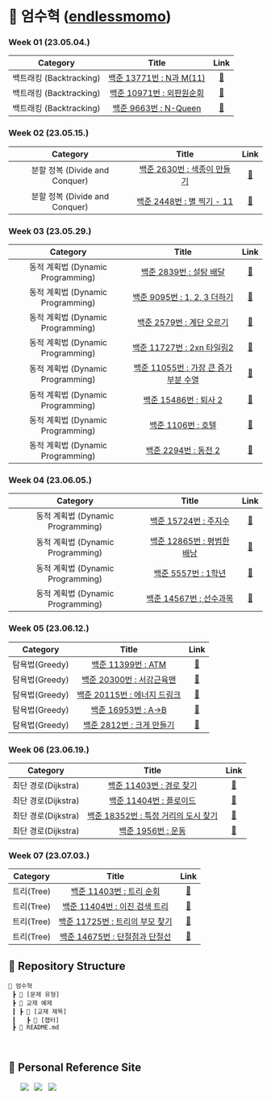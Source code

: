 # 🌱 엄수혁 ([endlessmomo](https://github.com/endlessmomo))

### Week 01 (23.05.04.)
| Category | Title | Link |
| :------: | :---: | :--: |
| 백트래킹 (Backtracking) | <a href="https://www.acmicpc.net/problem/15665">백준 13771번 : N과 M(11)</a> | <a href="https://github.com/sanghyuk2/Aim_To_Platinum/blob/main/%EC%97%84%EC%88%98%ED%98%81/%EB%B0%B1%ED%8A%B8%EB%9E%98%ED%82%B9(Backtracking)/BOJ_15665_N%EA%B3%BCM(11).java">🔗</a> |
| 백트래킹 (Backtracking) |  <a href="https://www.acmicpc.net/problem/10971">백준 10971번 : 외판원순회</a>  | <a href="https://github.com/sanghyuk2/Aim_To_Platinum/blob/main/%EC%97%84%EC%88%98%ED%98%81/%EB%B0%B1%ED%8A%B8%EB%9E%98%ED%82%B9(Backtracking)/BOJ_10971_%EC%99%B8%ED%8C%90%EC%9B%90%EC%88%9C%ED%9A%8C.java">🔗</a> |
| 백트래킹 (Backtracking) | <a href="https://www.acmicpc.net/problem/9663">백준 9663번 : N-Queen</a> | <a href="https://github.com/sanghyuk2/Aim_To_Platinum/blob/main/%EC%97%84%EC%88%98%ED%98%81/%EB%B0%B1%ED%8A%B8%EB%9E%98%ED%82%B9(Backtracking)/BOJ_9663_N-Queen.java">🔗</a> |

### Week 02 (23.05.15.)
| Category | Title | Link |
| :------: | :---: | :--: |
| 분할 정복 (Divide and Conquer) | <a href="https://www.acmicpc.net/problem/2630">백준 2630번 : 색종이 만들기</a> | <a href="https://www.google.com/">🔗</a> |
| 분할 정복 (Divide and Conquer) |  <a href="https://www.acmicpc.net/problem/2448">백준 2448번 : 별 찍기 - 11</a>  | <a href="https://www.google.com/">🔗</a> |

### Week 03 (23.05.29.)

|            Category            |                                     Title                                     |                   Link                   |
| :----------------------------: |:-----------------------------------------------------------------------------:| :--------------------------------------: |
| 동적 계획법 (Dynamic Programming) |      <a href="https://www.acmicpc.net/problem/2839">백준 2839번 : 설탕 배달</a>      | <a href="https://github.com/endlessmomo/Aim_To_Platinum/blob/main/%EC%97%84%EC%88%98%ED%98%81/%EB%8F%99%EC%A0%81%20%EA%B3%84%ED%9A%8D%EB%B2%95(Dynamic%20Programming)/BOJ_2839_%EC%84%A4%ED%83%95%EB%B0%B0%EB%8B%AC.java">🔗</a> |
| 동적 계획법 (Dynamic Programming) |   <a href="https://www.acmicpc.net/problem/9095">백준 9095번 : 1, 2, 3 더하기</a>   | <a href="https://github.com/endlessmomo/Aim_To_Platinum/blob/main/%EC%97%84%EC%88%98%ED%98%81/%EB%8F%99%EC%A0%81%20%EA%B3%84%ED%9A%8D%EB%B2%95(Dynamic%20Programming)/BOJ_9095_1%2C2%2C3%EB%8D%94%ED%95%98%EA%B8%B0.java">🔗</a> |
| 동적 계획법 (Dynamic Programming) |     <a href="https://www.acmicpc.net/problem/2579">백준 2579번 : 계단 오르기</a>      | <a href="https://github.com/endlessmomo/Aim_To_Platinum/blob/main/%EC%97%84%EC%88%98%ED%98%81/%EB%8F%99%EC%A0%81%20%EA%B3%84%ED%9A%8D%EB%B2%95(Dynamic%20Programming)/BOJ_2579_%EA%B3%84%EB%8B%A8%EC%98%A4%EB%A5%B4%EA%B8%B0.java">🔗</a> |
| 동적 계획법 (Dynamic Programming) |   <a href="https://www.acmicpc.net/problem/11727">백준 11727번 : 2xn 타일링2</a>    | <a href="https://github.com/endlessmomo/Aim_To_Platinum/blob/main/%EC%97%84%EC%88%98%ED%98%81/%EB%8F%99%EC%A0%81%20%EA%B3%84%ED%9A%8D%EB%B2%95(Dynamic%20Programming)/BOJ_11727_2xn%ED%83%80%EC%9D%BC%EB%A7%812.java">🔗</a> |
| 동적 계획법 (Dynamic Programming) | <a href="https://www.acmicpc.net/problem/11055">백준 11055번 : 가장 큰 증가 부분 수열</a> | <a href="https://github.com/endlessmomo/Aim_To_Platinum/blob/main/%EC%97%84%EC%88%98%ED%98%81/%EB%8F%99%EC%A0%81%20%EA%B3%84%ED%9A%8D%EB%B2%95(Dynamic%20Programming)/BOJ_11055_%EA%B0%80%EC%9E%A5%ED%81%B0%EC%A6%9D%EA%B0%80%ED%95%98%EB%8A%94%EB%B6%80%EB%B6%84%EC%88%98%EC%97%B4.java">🔗</a> |
| 동적 계획법 (Dynamic Programming) |     <a href="https://www.acmicpc.net/problem/15486">백준 15486번 : 퇴사 2</a>      | <a href="https://github.com/endlessmomo/Aim_To_Platinum/blob/main/%EC%97%84%EC%88%98%ED%98%81/%EB%8F%99%EC%A0%81%20%EA%B3%84%ED%9A%8D%EB%B2%95(Dynamic%20Programming)/BOJ_15486_%ED%87%B4%EC%82%AC2.java">🔗</a> |
| 동적 계획법 (Dynamic Programming) |       <a href="https://www.acmicpc.net/problem/1106">백준 1106번 : 호텔</a>        | <a href="https://github.com/endlessmomo/Aim_To_Platinum/blob/main/%EC%97%84%EC%88%98%ED%98%81/%EB%8F%99%EC%A0%81%20%EA%B3%84%ED%9A%8D%EB%B2%95(Dynamic%20Programming)/BOJ_1106_%ED%98%B8%ED%85%94.java">🔗</a> |
| 동적 계획법 (Dynamic Programming) |      <a href="https://www.acmicpc.net/problem/2294">백준 2294번 : 동전 2</a>       | <a href="https://github.com/endlessmomo/Aim_To_Platinum/blob/main/%EC%97%84%EC%88%98%ED%98%81/%EB%8F%99%EC%A0%81%20%EA%B3%84%ED%9A%8D%EB%B2%95(Dynamic%20Programming)/BOJ_2294_%EB%8F%99%EC%A0%842.java">🔗</a> |

### Week 04 (23.06.05.)
| Category | Title | Link |
| :------: | :---: | :--: |
| 동적 계획법 (Dynamic Programming) |      <a href="https://www.acmicpc.net/problem/15724">백준 15724번 : 주지수</a>      | <a href="https://github.com/endlessmomo/Aim_To_Platinum/blob/main/%EC%97%84%EC%88%98%ED%98%81/%EB%8F%99%EC%A0%81%20%EA%B3%84%ED%9A%8D%EB%B2%95(Dynamic%20Programming)/BOJ_15724_%EC%A3%BC%EC%A7%80%EC%88%98.java">🔗</a> |
| 동적 계획법 (Dynamic Programming) |    <a href="https://www.acmicpc.net/problem/12865">백준 12865번 : 평범한 배낭</a>     | <a href="https://github.com/endlessmomo/Aim_To_Platinum/blob/main/%EC%97%84%EC%88%98%ED%98%81/%EB%8F%99%EC%A0%81%20%EA%B3%84%ED%9A%8D%EB%B2%95(Dynamic%20Programming)/BOJ_12865_%ED%8F%89%EB%B2%94%ED%95%9C%20%EB%B0%B0%EB%82%AD.java">🔗</a> |
| 동적 계획법 (Dynamic Programming) |       <a href="https://www.acmicpc.net/problem/5557">백준 5557번 : 1학년</a>       | <a href="https://github.com/endlessmomo/Aim_To_Platinum/blob/main/%EC%97%84%EC%88%98%ED%98%81/%EB%8F%99%EC%A0%81%20%EA%B3%84%ED%9A%8D%EB%B2%95(Dynamic%20Programming)/BOJ_5557_1%ED%95%99%EB%85%84.java">🔗</a> |
| 동적 계획법 (Dynamic Programming) |      <a href="https://www.acmicpc.net/problem/14567">백준 14567번 : 선수과목</a>      | <a href="https://github.com/endlessmomo/Aim_To_Platinum/blob/main/%EC%97%84%EC%88%98%ED%98%81/%EB%8F%99%EC%A0%81%20%EA%B3%84%ED%9A%8D%EB%B2%95(Dynamic%20Programming)/BOJ_14567_%EC%84%A0%EC%88%98%EA%B3%BC%EB%AA%A9.java">🔗</a> |

### Week 05 (23.06.12.)

|    Category    |                                  Title                                  |                          Link                          |
| :------------: |:-----------------------------------------------------------------------:| :----------------------------------------------------: |
| 탐욕법(Greedy) |   <a href="https://www.acmicpc.net/problem/11399">백준 11399번 : ATM</a>   | <a href="https://github.com/endlessmomo/Aim_To_Platinum/blob/main/%EC%97%84%EC%88%98%ED%98%81/%ED%83%90%EC%9A%95%EB%B2%95(Greedy)/BOJ_11399_ATM.java">🔗</a> |
| 탐욕법(Greedy) |  <a href="https://www.acmicpc.net/problem/20300">백준 20300번 : 서강근육맨</a>  | <a href="https://github.com/endlessmomo/Aim_To_Platinum/blob/main/%EC%97%84%EC%88%98%ED%98%81/%ED%83%90%EC%9A%95%EB%B2%95(Greedy)/BOJ_20300_%EC%84%9C%EA%B0%95%EA%B7%BC%EC%9C%A1%EB%A7%A8.java">🔗</a>  |
| 탐욕법(Greedy) | <a href="https://www.acmicpc.net/problem/20115">백준 20115번 : 에너지 드링크</a> | <a href="https://github.com/endlessmomo/Aim_To_Platinum/blob/main/%EC%97%84%EC%88%98%ED%98%81/%ED%83%90%EC%9A%95%EB%B2%95(Greedy)/BOJ_20115_%EC%97%90%EB%84%88%EC%A7%80%20%EB%93%9C%EB%A7%81%ED%81%AC.java">🔗</a> |
| 탐욕법(Greedy) |  <a href="https://www.acmicpc.net/problem/16953">백준 16953번 : A->B</a>   | <a href="https://github.com/endlessmomo/Aim_To_Platinum/blob/main/%EC%97%84%EC%88%98%ED%98%81/%ED%83%90%EC%9A%95%EB%B2%95(Greedy)/BOJ_16953_A-B.java">🔗</a> |
| 탐욕법(Greedy) |  <a href="https://www.acmicpc.net/problem/2812">백준 2812번 : 크게 만들기</a>   | <a href="https://github.com/endlessmomo/Aim_To_Platinum/blob/main/%EC%97%84%EC%88%98%ED%98%81/%ED%83%90%EC%9A%95%EB%B2%95(Greedy)/BOJ_2812_%ED%81%AC%EA%B2%8C_%EB%A7%8C%EB%93%A4%EA%B8%B0.java">🔗</a> |

### Week 06 (23.06.19.)
|    Category     |                                    Title                                     |                                                                                                                            Link                                                                                                                             |
|:---------------:|:----------------------------------------------------------------------------:|:-----------------------------------------------------------------------------------------------------------------------------------------------------------------------------------------------------------------------------------------------------------:|
| 최단 경로(Dijkstra) |    <a href="https://www.acmicpc.net/problem/11403">백준 11403번 : 경로 찾기</a>     |                         <a href="https://github.com/endlessmomo/Aim_To_Platinum/blob/main/%EC%97%84%EC%88%98%ED%98%81/%EC%B5%9C%EB%8B%A8%20%EA%B2%BD%EB%A1%9C(Dijkstra)/BOJ_11403_%EA%B2%BD%EB%A1%9C_%EC%B0%BE%EA%B8%B0.java">🔗</a>                         |
| 최단 경로(Dijkstra) |     <a href="https://www.acmicpc.net/problem/11404">백준 11404번 : 플로이드</a>     |                         <a href="https://github.com/endlessmomo/Aim_To_Platinum/blob/main/%EC%97%84%EC%88%98%ED%98%81/%EC%B5%9C%EB%8B%A8%20%EA%B2%BD%EB%A1%9C(Dijkstra)/BOJ_11404_%ED%94%8C%EB%A1%9C%EC%9D%B4%EB%93%9C.java">🔗</a>                         |
| 최단 경로(Dijkstra) | <a href="https://www.acmicpc.net/problem/18352">백준 18352번 : 특정 거리의 도시 찾기</a> | <a href="https://github.com/endlessmomo/Aim_To_Platinum/blob/main/%EC%97%84%EC%88%98%ED%98%81/%EC%B5%9C%EB%8B%A8%20%EA%B2%BD%EB%A1%9C(Dijkstra)/BOJ_18352_%ED%8A%B9%EC%A0%95_%EA%B1%B0%EB%A6%AC%EC%9D%98_%EB%8F%84%EC%8B%9C_%EC%B0%BE%EA%B8%B0.java">🔗</a> |
| 최단 경로(Dijkstra) |       <a href="https://www.acmicpc.net/problem/1956">백준 1956번 : 운동</a>       |                                  <a href="https://github.com/endlessmomo/Aim_To_Platinum/blob/main/%EC%97%84%EC%88%98%ED%98%81/%EC%B5%9C%EB%8B%A8%20%EA%B2%BD%EB%A1%9C(Dijkstra)/BOJ_1956_%EC%9A%B4%EB%8F%99.java">🔗</a>                                   |

### Week 07 (23.07.03.)
| Category |                                   Title                                   |                                                                                                                                       Link                                                                                                                                        |
|:--------:|:-------------------------------------------------------------------------:|:---------------------------------------------------------------------------------------------------------------------------------------------------------------------------------------------------------------------------------------------------------------------------------:|
| 트리(Tree) |   <a href="https://www.acmicpc.net/problem/1991">백준 11403번 : 트리 순회</a>    |                                                                                        <a href="https://github.com/endlessmomo/Aim_To_Platinum/blob/main/%EC%97%84%EC%88%98%ED%98%81/%ED%8A%B8%EB%A6%AC(Tree)/BOJ_1991_%ED%8A%B8%EB%A6%AC_%EC%88%9C%ED%9A%8C.java">🔗</a>                                                                                        |
| 트리(Tree) |  <a href="https://www.acmicpc.net/problem/5639">백준 11404번 : 이진 검색 트리</a>  |                                    <a href="https://github.com/endlessmomo/Aim_To_Platinum/blob/main/%EC%97%84%EC%88%98%ED%98%81/%ED%8A%B8%EB%A6%AC(Tree)/BOJ_5639_%EC%9D%B4%EC%A7%84_%EA%B2%80%EC%83%89_%ED%8A%B8%EB%A6%AC.java">🔗</a>                                    |
| 트리(Tree) | <a href="https://www.acmicpc.net/problem/11725">백준 11725번 : 트리의 부모 찾기</a> |                                  <a href="https://github.com/endlessmomo/Aim_To_Platinum/blob/main/%EC%97%84%EC%88%98%ED%98%81/%ED%8A%B8%EB%A6%AC(Tree)/BOJ_11725_%ED%8A%B8%EB%A6%AC%EC%9D%98_%EB%B6%80%EB%AA%A8_%EC%B0%BE%EA%B8%B0.java">🔗</a>                                  |
| 트리(Tree) | <a href="https://www.acmicpc.net/problem/14675">백준 14675번 : 단절점과 단절선</a>  |                                  <a href="hhttps://github.com/endlessmomo/Aim_To_Platinum/blob/main/%EC%97%84%EC%88%98%ED%98%81/%ED%8A%B8%EB%A6%AC(Tree)/BOJ_14675_%EB%8B%A8%EC%A0%88%EC%A0%90%EA%B3%BC_%EB%8B%A8%EC%A0%88%EC%84%A0.java">🔗</a>                                  |

## 📍 Repository Structure

```
📂 엄수혁
 ┣ 📂 [문제 유형]
 ┣ 📂 교재 예제
 ┃ ┣ 📂 [교재 제목]
 ┃   ┣ 📂 [챕터]
 ┣ 📜 README.md
```
<br>

## 📍 Personal Reference Site
&nbsp;&nbsp;&nbsp;&nbsp;&nbsp; <a href="https://blog.naver.com/b1urrr"><img src="https://img.shields.io/badge/Naver-03C75A?style=for-the-badge&logo=naver&logoColor=white"></a> &nbsp; <a href="https://teal-floss-6e7.notion.site/Java-Syntax-and-Concepts-dc9253f0d556426e855ca129f54f9e61"><img src="https://img.shields.io./badge/Java-000000?style=for-the-badge&logo=notion&logoColor=white"></a> &nbsp; <a href="https://teal-floss-6e7.notion.site/Algorithm-56f55387bbff4430a6ea9df06187d9ab"><img src="https://img.shields.io./badge/Algorithm-000000?style=for-the-badge&logo=notion&logoColor=white"></a>
